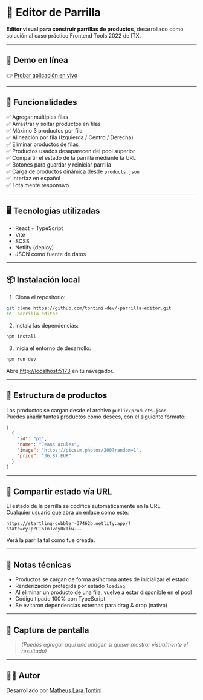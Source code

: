 # 🧩 Editor de Parrilla

**Editor visual para construir parrillas de productos**, desarrollado como solución al caso práctico Frontend Tools 2022 de ITX.

---

## 🔗 Demo en línea

👉 [Probar aplicación en vivo](https://startling-cobbler-37462b.netlify.app/)

---

## 🚀 Funcionalidades

✅ Agregar múltiples filas  
✅ Arrastrar y soltar productos en filas  
✅ Máximo 3 productos por fila  
✅ Alineación por fila (Izquierda / Centro / Derecha)  
✅ Eliminar productos de filas  
✅ Productos usados desaparecen del pool superior  
✅ Compartir el estado de la parrilla mediante la URL  
✅ Botones para guardar y reiniciar parrilla  
✅ Carga de productos dinámica desde `products.json`  
✅ Interfaz en español  
✅ Totalmente responsivo

---

## 🖥️ Tecnologías utilizadas

- React + TypeScript
- Vite
- SCSS
- Netlify (deploy)
- JSON como fuente de datos

---

## 📦 Instalación local

1. Clona el repositorio:

```bash
git clone https://github.com/tontini-dev/-parrilla-editor.git
cd -parrilla-editor
```

2. Instala las dependencias:

```bash
npm install
```

3. Inicia el entorno de desarrollo:

```bash
npm run dev
```

Abre [http://localhost:5173](http://localhost:5173) en tu navegador.

---

## 📁 Estructura de productos

Los productos se cargan desde el archivo `public/products.json`.  
Puedes añadir tantos productos como desees, con el siguiente formato:

```json
[
  {
    "id": "p1",
    "name": "Jeans azules",
    "image": "https://picsum.photos/200?random=1",
    "price": "36,87 EUR"
  }
]
```

---

## 🔗 Compartir estado vía URL

El estado de la parrilla se codifica automáticamente en la URL.  
Cualquier usuario que abra un enlace como este:

```
https://startling-cobbler-37462b.netlify.app/?state=eyJpZCI6InJvdy0xIiw...
```

Verá la parrilla tal como fue creada.

---

## 🧠 Notas técnicas

- Productos se cargan de forma asíncrona antes de inicializar el estado
- Renderización protegida por estado `loading`
- Al eliminar un producto de una fila, vuelve a estar disponible en el pool
- Código tipado 100% con TypeScript
- Se evitaron dependencias externas para drag & drop (nativo)

---

## 📸 Captura de pantalla

> _(Puedes agregar aquí una imagen si quiser mostrar visualmente el resultado)_

---

## 👨‍💻 Autor

Desarrollado por [Matheus Lara Tontini](https://tontini.dev)